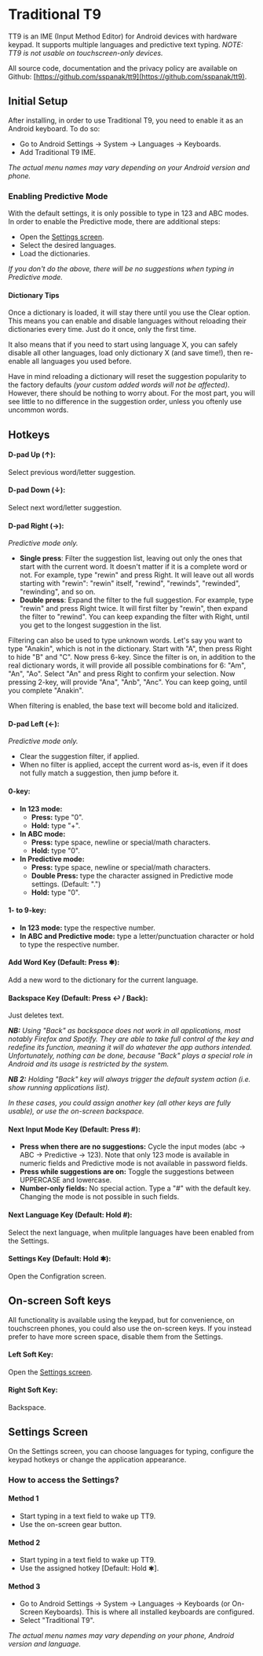 # Traditional T9
TT9 is an IME (Input Method Editor) for Android devices with hardware keypad. It supports multiple languages and predictive text typing. _NOTE: TT9 is not usable on touchscreen-only devices._

All source code, documentation and the privacy policy are available on Github: [https://github.com/sspanak/tt9](https://github.com/sspanak/tt9).

## Initial Setup
After installing, in order to use Traditional T9, you need to enable it as an Android keyboard. To do so:

- Go to Android Settings → System → Languages → Keyboards.
- Add Traditional T9 IME.

_The actual menu names may vary depending on your Android version and phone._

### Enabling Predictive Mode
With the default settings, it is only possible to type in 123 and ABC modes. In order to enable the Predictive mode, there are additional steps:

- Open the [Settings screen](#settings-screen).
- Select the desired languages.
- Load the dictionaries.

_If you don't do the above, there will be no suggestions when typing in Predictive mode._

#### Dictionary Tips
Once a dictionary is loaded, it will stay there until you use the Clear option. This means you can enable and disable languages without reloading their dictionaries every time. Just do it once, only the first time.

It also means that if you need to start using language X, you can safely disable all other languages, load only dictionary X (and save time!), then re-enable all languages you used before.

Have in mind reloading a dictionary will reset the suggestion popularity to the factory defaults _(your custom added words will not be affected)_. However, there should be nothing to worry about. For the most part, you will see little to no difference in the suggestion order, unless you oftenly use uncommon words.

## Hotkeys

#### D-pad Up (↑):
Select previous word/letter suggestion.

#### D-pad Down (↓):
Select next word/letter suggestion.

#### D-pad Right (→):
_Predictive mode only._

- **Single press**: Filter the suggestion list, leaving out only the ones that start with the current word. It doesn't matter if it is a complete word or not. For example, type "rewin" and press Right. It will leave out all words starting with "rewin": "rewin" itself, "rewind", "rewinds", "rewinded", "rewinding", and so on.
- **Double press**: Expand the filter to the full suggestion. For example, type "rewin" and press Right twice. It will first filter by "rewin", then expand the filter to "rewind". You can keep expanding the filter with Right, until you get to the longest suggestion in the list.

Filtering can also be used to type unknown words. Let's say you want to type "Anakin", which is not in the dictionary. Start with "A", then press Right to hide "B" and "C". Now press 6-key. Since the filter is on, in addition to the real dictionary words, it will provide all possible combinations for 6: "Am", "An", "Ao". Select "An" and press Right to confirm your selection. Now pressing 2-key, will provide "Ana", "Anb", "Anc". You can keep going, until you complete "Anakin".

When filtering is enabled, the base text will become bold and italicized.

#### D-pad Left (←):
_Predictive mode only._

- Clear the suggestion filter, if applied.
- When no filter is applied, accept the current word as-is, even if it does not fully match a suggestion, then jump before it.

#### 0-key:
- **In 123 mode:**
  - **Press:** type "0".
  - **Hold:** type "+".
- **In ABC mode:**
  - **Press:** type space, newline or special/math characters.
  - **Hold:** type "0".
- **In Predictive mode:**
  - **Press:** type space, newline or special/math characters.
  - **Double Press:** type the character assigned in Predictive mode settings. (Default: ".")
  - **Hold:** type "0".

#### 1- to 9-key:
- **In 123 mode:** type the respective number.
- **In ABC and Predictive mode:** type a letter/punctuation character or hold to type the respective number.

#### Add Word Key (Default: Press ✱):
Add a new word to the dictionary for the current language.

#### Backspace Key (Default: Press ↩ / Back):
Just deletes text.

_**NB:** Using "Back" as backspace does not work in all applications, most notably Firefox and Spotify. They are able to take full control of the key and redefine its function, meaning it will do whatever the app authors intended. Unfortunately, nothing can be done, because "Back" plays a special role in Android and its usage is restricted by the system._

_**NB 2:** Holding "Back" key will always trigger the default system action (i.e. show running applications list)._

_In these cases, you could assign another key (all other keys are fully usable), or use the on-screen backspace._

#### Next Input Mode Key (Default: Press #):
- **Press when there are no suggestions:** Cycle the input modes (abc → ABC → Predictive → 123). Note that only 123 mode is available in numeric fields and Predictive mode is not available in password fields.
- **Press while suggestions are on:** Toggle the suggestions between UPPERCASE and lowercase.
- **Number-only fields:** No special action. Type a "#" with the default key. Changing the mode is not possible in such fields.

#### Next Language Key (Default: Hold #):
Select the next language, when mulitple languages have been enabled from the Settings.

#### Settings Key (Default: Hold ✱):
Open the Configration screen.

## On-screen Soft keys
All functionality is available using the keypad, but for convenience, on touchscreen phones, you could also use the on-screen keys. If you instead prefer to have more screen space, disable them from the Settings.

#### Left Soft Key:
Open the [Settings screen](#settings-screen).

#### Right Soft Key:
Backspace.

## Settings Screen
On the Settings screen, you can choose languages for typing, configure the keypad hotkeys or change the application appearance.

### How to access the Settings?

#### Method 1
- Start typing in a text field to wake up TT9.
- Use the on-screen gear button.

#### Method 2
- Start typing in a text field to wake up TT9.
- Use the assigned hotkey [Default: Hold ✱].

#### Method 3
- Go to Android Settings → System → Languages → Keyboards (or On-Screen Keyboards). This is where all installed keyboards are configured.
- Select "Traditional T9".

_The actual menu names may vary depending on your phone, Android version and language._

